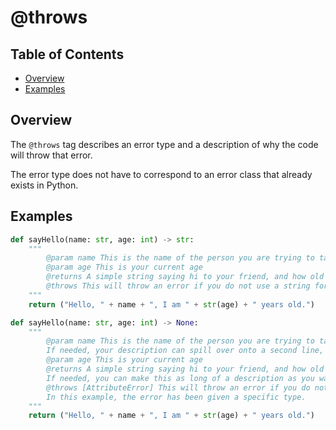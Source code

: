 # @throws

## Table of Contents

- [Overview](#overview)
- [Examples](#examples)

## Overview

The `@throws` tag describes an error type and a description of why the code will throw that error.

The error type does not have to correspond to an error class that already exists in Python.


## Examples

```python
def sayHello(name: str, age: int) -> str:
    """
        @param name This is the name of the person you are trying to talk to
        @param age This is your current age
        @returns A simple string saying hi to your friend, and how old you are.
        @throws This will throw an error if you do not use a string for the `name` value.
    """
    return ("Hello, " + name + ", I am " + str(age) + " years old.")
```

```python
def sayHello(name: str, age: int) -> None:
    """
        @param name This is the name of the person you are trying to talk to.
        If needed, your description can spill over onto a second line, or more if needed.
        @param age This is your current age
        @returns A simple string saying hi to your friend, and how old you are.
        If needed, you can make this as long of a description as you want.
        @throws [AttributeError] This will throw an error if you do not use a string for the `name` value.
        In this example, the error has been given a specific type.
    """
    return ("Hello, " + name + ", I am " + str(age) + " years old.")
```
